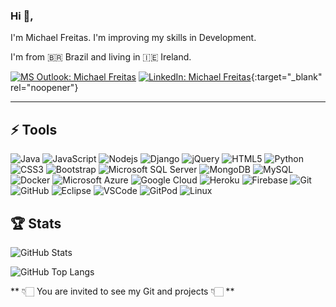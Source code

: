 ### Hi 👋,

I'm Michael Freitas. I'm improving my skills in Development.

I'm from 🇧🇷 Brazil and living in 🇮🇪 Ireland.

[![MS Outlook: Michael Freitas](https://img.shields.io/badge/Microsoft_Outlook-0078D4?style=for-the-badge&logo=microsoft-outlook&logoColor=white&link=mailto:michael_rfreitas@hotmail.com)](mailto:michael_rfreitas@hotmail.com)
[![LinkedIn: Michael Freitas](https://img.shields.io/badge/LinkedIn-0077B5?style=for-the-badge&logo=linkedin&logoColor=white&link=https://www.linkedin.com/in/michaelr-freitas)](https://www.linkedin.com/in/michaelr-freitas){:target="_blank" rel="noopener"}

____

## ⚡ Tools

![Java](https://img.shields.io/badge/-Java-007396?style=for-the-badge&logo=java)
![JavaScript](https://img.shields.io/badge/-JavaScript-black?style=for-the-badge&logo=javascript)
![Nodejs](https://img.shields.io/badge/-Nodejs-339933?style=for-the-badge&logo=Node.js&logoColor=white)
![Django](https://img.shields.io/badge/Django-092E20?style=for-the-badge&logo=django&logoColor=white)
![jQuery](https://img.shields.io/badge/jQuery-0769AD?style=for-the-badge&logo=jquery&logoColor=white)
![HTML5](https://img.shields.io/badge/-HTML5-E34F26?style=for-the-badge&logo=html5&logoColor=white)
![Python](https://img.shields.io/badge/Python-3776AB?style=for-the-badge&logo=python&logoColor=white)
![CSS3](https://img.shields.io/badge/-CSS3-1572B6?style=for-the-badge&logo=css3)
![Bootstrap](https://img.shields.io/badge/-Bootstrap-563D7C?style=for-the-badge&logo=bootstrap)
![Microsoft SQL Server](https://img.shields.io/badge/-SQL%20Server-CC2927?style=for-the-badge&logo=microsoft-sql-server&logoColor=white)
![MongoDB](https://img.shields.io/badge/-MongoDB-black?style=for-the-badge&logo=mongodb)
![MySQL](https://img.shields.io/badge/-MySQL-4479A1?style=for-the-badge&logo=mysql&logoColor=white)
![Docker](https://img.shields.io/badge/-Docker-2496ED?style=for-the-badge&logo=docker&logoColor=white)
![Microsoft Azure](https://img.shields.io/badge/Microsoft%20Azure-0089D6?style=for-the-badge&logo=microsoft-azure&logoColor=white)
![Google Cloud](https://img.shields.io/badge/Google%20Cloud-4285F4?style=for-the-badge&logo=google-cloud&logoColor=white)
![Heroku](https://img.shields.io/badge/Heroku-430098?style=for-the-badge&logo=heroku&logoColor=white)
![Firebase](https://img.shields.io/badge/Firebase-FFCA28?style=for-the-badge&logo=firebase&logoColor=white)
![Git](https://img.shields.io/badge/-Git-black?style=for-the-badge&logo=git)
![GitHub](https://img.shields.io/badge/-GitHub-181717?style=for-the-badge&logo=github)
![Eclipse](https://img.shields.io/badge/-Eclipse-2C2255?style=for-the-badge&logo=eclipse&logoColor=white)
![VSCode](https://img.shields.io/badge/-VSCode-007ACC?style=for-the-badge&logo=visual-studio-code&logoColor=white)
![GitPod](https://img.shields.io/badge/Gitpod-000000?style=for-the-badge&logo=gitpod&logoColor=#FFAE33)
![Linux](https://img.shields.io/badge/Linux-FCC624?style=for-the-badge&logo=linux&logoColor=black)

## 🏆 Stats

![GitHub Stats](https://github-readme-stats.vercel.app/api?username=michaelrfreitas&theme=blue-green)

![GitHub Top Langs](https://github-readme-stats.vercel.app/api/top-langs/?username=michaelrfreitas&theme=blue-green)

** 👇🏻 You are invited to see my Git and projects 👇🏻 **
